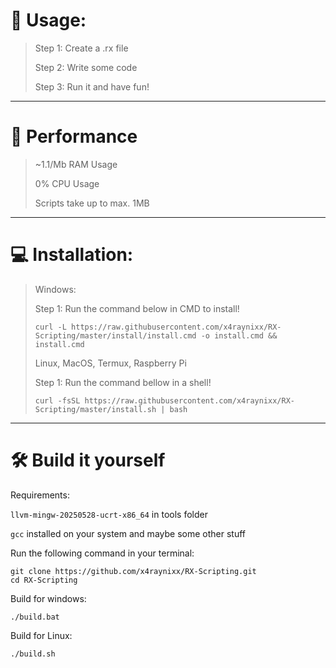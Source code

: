 # 💪 Usage:
> Step 1: Create a .rx file
> 
> Step 2: Write some code
> 
> Step 3: Run it and have fun!

---

# 🙂 Performance
> ~1.1/Mb RAM Usage
> 
> 0% CPU Usage
> 
> Scripts take up to max. 1MB

---

# 💻 Installation:
> Windows:
> 
> Step 1: Run the command below in CMD to install!
> 
> ```curl -L https://raw.githubusercontent.com/x4raynixx/RX-Scripting/master/install/install.cmd -o install.cmd && install.cmd```
>
> 
> Linux, MacOS, Termux, Raspberry Pi
> 
> Step 1: Run the command bellow in a shell!
> 
> ```curl -fsSL https://raw.githubusercontent.com/x4raynixx/RX-Scripting/master/install.sh | bash```

---

# 🛠️ Build it yourself

Requirements:

`llvm-mingw-20250528-ucrt-x86_64` in tools folder

`gcc` installed on your system and maybe some other stuff

Run the following command in your terminal:

```
git clone https://github.com/x4raynixx/RX-Scripting.git
cd RX-Scripting
```

Build for windows:

```
./build.bat
```

Build for Linux:

```
./build.sh
```
